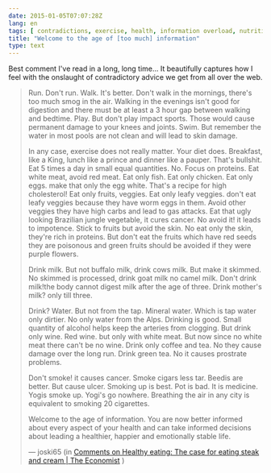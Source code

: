 ```yaml
---
date: 2015-01-05T07:07:28Z
lang: en
tags: [ contradictions, exercise, health, information overload, nutrition ]
title: "Welcome to the age of [too much] information"
type: text
---
```


Best comment I've read in a long, long time... It beautifully captures
how I feel with the onslaught of contradictory advice we get from all
over the web.

> Run. Don't run. Walk. It's better. Don't walk in the mornings, there's
> too much smog in the air. Walking in the evenings isn't good for
> digestion and there must be at least a 3 hour gap between walking and
> bedtime. Play. But don't play impact sports. Those would cause
> permanent damage to your knees and joints. Swim. But remember the
> water in most pools are not clean and will lead to skin damage.
>
> In any case, exercise does not really matter. Your diet does.
> Breakfast, like a King, lunch like a prince and dinner like a pauper.
> That's bullshit. Eat 5 times a day in small equal quantities. No.
> Focus on proteins. Eat white meat, avoid red meat. Eat only fish. Eat
> only chicken. Eat only eggs. make that only the egg white. That's a
> recipe for high cholesterol! Eat only fruits, veggies. Eat only leafy
> veggies. don't eat leafy veggies because they have worm eggs in them.
> Avoid other veggies they have high carbs and lead to gas attacks. Eat
> that ugly looking Brazilian jungle vegetable, it cures cancer. No
> avoid it! it leads to impotence. Stick to fruits but avoid the skin.
> No eat only the skin, they're rich in proteins. But don't eat the
> fruits which have red seeds they are poisonous and green fruits should
> be avoided if they were purple flowers.
>
> Drink milk. But not buffalo milk, drink cows milk. But make it
> skimmed. No skimmed is processed, drink goat milk no camel milk. Don't
> drink milk!the body cannot digest milk after the age of three. Drink
> mother's milk? only till three.
>
> Drink? Water. But not from the tap. Mineral water. Which is tap water
> only dirtier. No only water from the Alps. Drinking is good. Small
> quantity of alcohol helps keep the arteries from clogging. But drink
> only wine. Red wine. but only with white meat. But now since no white
> meat there can't be no wine. Drink only coffee and tea. No they cause
> damage over the long run. Drink green tea. No it causes prostrate
> problems.
>
> Don't smoke! it causes cancer. Smoke cigars less tar. Beedis are
> better. But cause ulcer. Smoking up is best. Pot is bad. It is
> medicine. Yogis smoke up. Yogi's go nowhere. Breathing the air in any
> city is equivalent to smoking 20 cigarettes.
>
> Welcome to the age of information. You are now better informed about
> every aspect of your health and can take informed decisions about
> leading a healthier, happier and emotionally stable life.
>
> — joski65 (in [Comments on Healthy eating: The case for eating steak
> and cream  |  The
> Economist](http://www.economist.com/comment/2395461#comment-2395461) )

